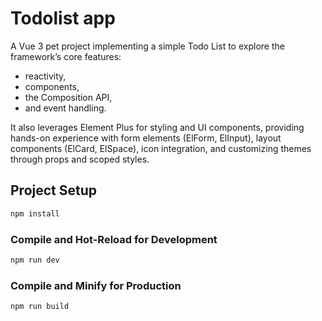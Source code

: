 # Todolist app

A Vue 3 pet project implementing a simple Todo List to explore the framework’s core features:
- reactivity,
- components,
- the Composition API,
- and event handling.

It also leverages Element Plus for styling and UI components, providing hands-on experience with form elements (ElForm, ElInput), layout components (ElCard, ElSpace), icon integration, and customizing themes through props and scoped styles.

## Project Setup

```sh
npm install
```

### Compile and Hot-Reload for Development

```sh
npm run dev
```

### Compile and Minify for Production

```sh
npm run build
```
